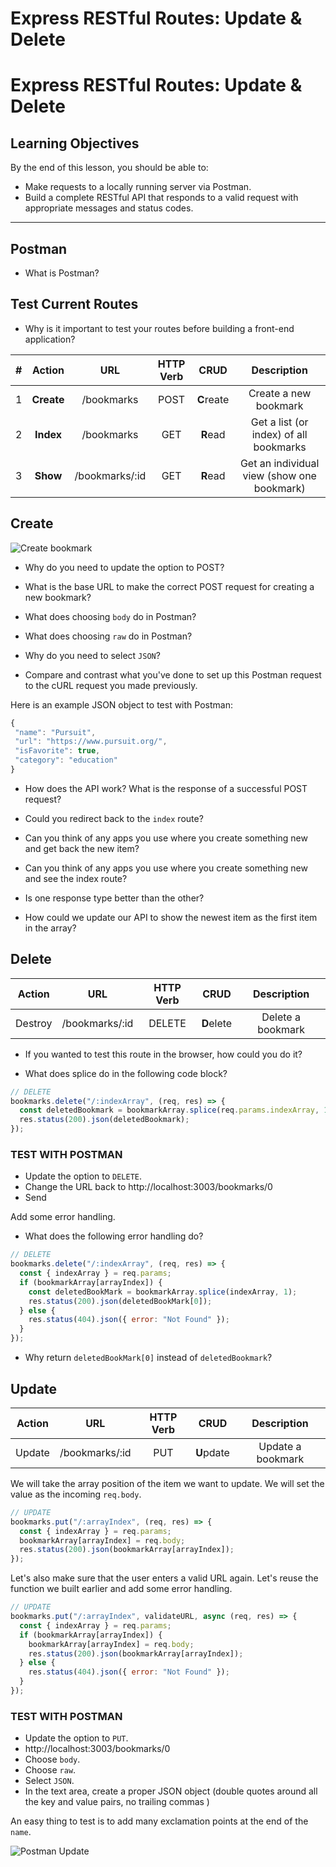 # Express RESTful Routes: Update & Delete

# Express RESTful Routes: Update & Delete

## Learning Objectives

By the end of this lesson, you should be able to:

- Make requests to a locally running server via Postman.
- Build a complete RESTful API that responds to a valid request with appropriate messages and status codes.

---

## Postman

- What is Postman?

## Test Current Routes

- Why is it important to test your routes before building a front-end application?

|  #  |   Action   |      URL       | HTTP Verb |    CRUD    |                Description                 |
| :-: | :--------: | :------------: | :-------: | :--------: | :----------------------------------------: |
|  1  | **Create** |   /bookmarks   |   POST    | **C**reate |           Create a new bookmark            |
|  2  | **Index**  |   /bookmarks   |    GET    |  **R**ead  |   Get a list (or index) of all bookmarks   |
|  3  |  **Show**  | /bookmarks/:id |    GET    |  **R**ead  | Get an individual view (show one bookmark) |

## Create

![Create bookmark](../assets/postman-create.png)

- Why do you need to update the option to POST?

- What is the base URL to make the correct POST request for creating a new bookmark?

- What does choosing `body` do in Postman?

- What does choosing `raw` do in Postman?

- Why do you need to select `JSON`?

- Compare and contrast what you've done to set up this Postman request to the cURL request you made previously.

Here is an example JSON object to test with Postman:

```js
{
 "name": "Pursuit",
 "url": "https://www.pursuit.org/",
 "isFavorite": true,
 "category": "education"
}
```

- How does the API work? What is the response of a successful POST request?

- Could you redirect back to the `index` route?

- Can you think of any apps you use where you create something new and get back the new item?

- Can you think of any apps you use where you create something new and see the index route?

- Is one response type better than the other?

- How could we update our API to show the newest item as the first item in the array?

## Delete

| Action  |      URL       | HTTP Verb |    CRUD    |    Description    |
| :-----: | :------------: | :-------: | :--------: | :---------------: |
| Destroy | /bookmarks/:id |  DELETE   | **D**elete | Delete a bookmark |

- If you wanted to test this route in the browser, how could you do it?

- What does splice do in the following code block?

```js
// DELETE
bookmarks.delete("/:indexArray", (req, res) => {
  const deletedBookmark = bookmarkArray.splice(req.params.indexArray, 1);
  res.status(200).json(deletedBookmark);
});
```

### TEST WITH POSTMAN

- Update the option to `DELETE`.
- Change the URL back to http://localhost:3003/bookmarks/0
- Send

Add some error handling.

- What does the following error handling do?

```js
// DELETE
bookmarks.delete("/:indexArray", (req, res) => {
  const { indexArray } = req.params;
  if (bookmarkArray[arrayIndex]) {
    const deletedBookMark = bookmarkArray.splice(indexArray, 1);
    res.status(200).json(deletedBookMark[0]);
  } else {
    res.status(404).json({ error: "Not Found" });
  }
});
```

- Why return `deletedBookMark[0]` instead of `deletedBookmark`?

## Update

| Action |      URL       | HTTP Verb |    CRUD    |    Description    |
| :----: | :------------: | :-------: | :--------: | :---------------: |
| Update | /bookmarks/:id |    PUT    | **U**pdate | Update a bookmark |

We will take the array position of the item we want to update. We will set the value as the incoming `req.body`.

```js
// UPDATE
bookmarks.put("/:arrayIndex", (req, res) => {
  const { indexArray } = req.params;
  bookmarkArray[arrayIndex] = req.body;
  res.status(200).json(bookmarkArray[arrayIndex]);
});
```

Let's also make sure that the user enters a valid URL again. Let's reuse the function we built earlier and add some error handling.

```js
// UPDATE
bookmarks.put("/:arrayIndex", validateURL, async (req, res) => {
  const { indexArray } = req.params;
  if (bookmarkArray[arrayIndex]) {
    bookmarkArray[arrayIndex] = req.body;
    res.status(200).json(bookmarkArray[arrayIndex]);
  } else {
    res.status(404).json({ error: "Not Found" });
  }
});
```

### TEST WITH POSTMAN

- Update the option to `PUT`.
- http://localhost:3003/bookmarks/0
- Choose `body`.
- Choose `raw`.
- Select `JSON`.
- In the text area, create a proper JSON object (double quotes around all the key and value pairs, no trailing commas )

An easy thing to test is to add many exclamation points at the end of the `name`.

![Postman Update](../assets/postman-update.png)
